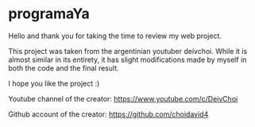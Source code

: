 # programaYa

Hello and thank you for taking the time to review my web project.

This project was taken from the argentinian youtuber deivchoi. While it is almost similar in its entirety, it has slight modifications made by myself in both the code and the final result. 

I hope you like the project :)

Youtube channel of the creator: https://www.youtube.com/c/DeivChoi

Github account of the creator:  https://github.com/choidavid4
